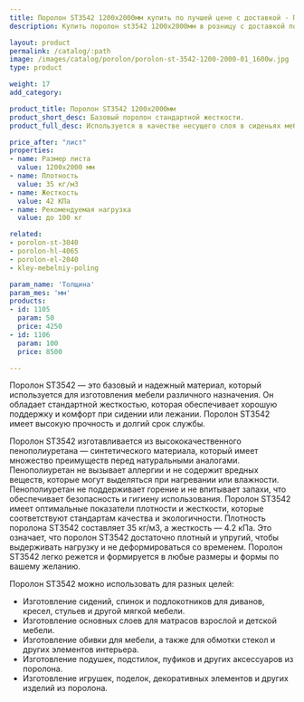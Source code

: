 ```yaml
---
title: Поролон ST3542 1200х2000мм купить по лучшей цене с доставкой - Поролоныч
description: Купить поролон st3542 1200х2000мм в розницу с доставкой по Москве в интернет-магазине Поролоныча.

layout: product
permalink: /catalog/:path
image: /images/catalog/porolon/porolon-st-3542-1200-2000-01_1600w.jpg
type: product

weight: 17
add_category: 

product_title: Поролон ST3542 1200х2000мм
product_short_desc: Базовый поролон стандартной жесткости.
product_full_desc: Используется в качестве несущего слоя в сиденьях мебели и матрасах. Формообразующий элемент для матрасов и всех частей диванов. Поролон ST3542 отличается высокой восстанавливаемостью и долговечностью.

price_after: "лист"
properties:
- name: Размер листа
  value: 1200х2000 мм
- name: Плотность
  value: 35 кг/м3
- name: Жесткость
  value: 42 КПа
- name: Рекомендуемая нагрузка
  value: до 100 кг

related:
- porolon-st-3040
- porolon-hl-4065
- porolon-el-2040
- kley-mebelniy-poling

param_name: 'Толщина'
param_mes: 'мм'
products:
- id: 1105
  param: 50
  price: 4250
- id: 1106
  param: 100
  price: 8500

---
```

Поролон ST3542 — это базовый и надежный материал, который используется для изготовления мебели различного назначения. Он обладает стандартной жесткостью, которая обеспечивает хорошую поддержку и комфорт при сидении или лежании. Поролон ST3542 имеет высокую прочность и долгий срок службы.

Поролон ST3542 изготавливается из высококачественного пенополиуретана — синтетического материала, который имеет множество преимуществ перед натуральными аналогами. Пенополиуретан не вызывает аллергии и не содержит вредных веществ, которые могут выделяться при нагревании или влажности. Пенополиуретан не поддерживает горение и не впитывает запахи, что обеспечивает безопасность и гигиену использования. Поролон ST3542 имеет оптимальные показатели плотности и жесткости, которые соответствуют стандартам качества и экологичности. Плотность поролона ST3542 составляет 35 кг/м3, а жесткость — 4.2 кПа. Это означает, что поролон ST3542 достаточно плотный и упругий, чтобы выдерживать нагрузку и не деформироваться со временем. Поролон ST3542 легко режется и формируется в любые размеры и формы по вашему желанию.

Поролон ST3542 можно использовать для разных целей:

-   Изготовление сидений, спинок и подлокотников для диванов, кресел, стульев и другой мягкой мебели.
-   Изготовление основных слоев для матрасов взрослой и детской мебели.
-   Изготовление обивки для мебели, а также для обмотки стекол и других элементов интерьера.
-   Изготовление подушек, подстилок, пуфиков и других аксессуаров из поролона.
-   Изготовление игрушек, поделок, декоративных элементов и других изделий из поролона.